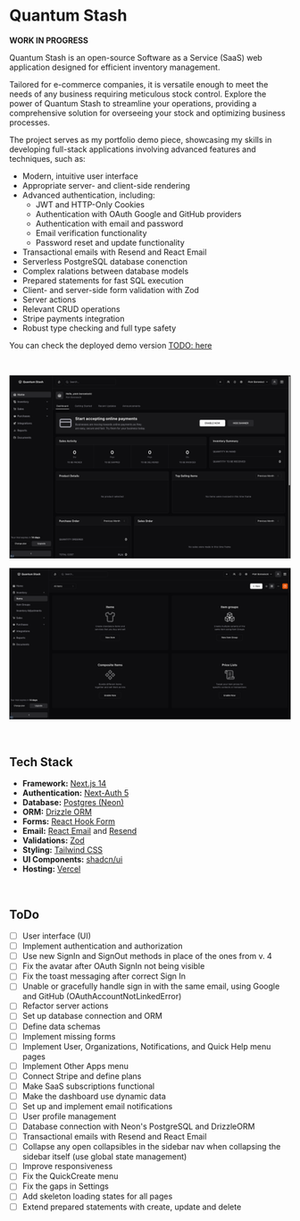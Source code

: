 # Quantum Stash

**WORK IN PROGRESS**

Quantum Stash is an open-source Software as a Service (SaaS) web application designed for efficient inventory management.

Tailored for e-commerce companies, it is versatile enough to meet the needs of any business requiring meticulous stock control. Explore the power of Quantum Stash to streamline your operations, providing a comprehensive solution for overseeing your stock and optimizing business processes.

The project serves as my portfolio demo piece, showcasing my skills in developing full-stack applications involving advanced features and techniques, such as:

- Modern, intuitive user interface
- Appropriate server- and client-side rendering
- Advanced authentication, including:
  - JWT and HTTP-Only Cookies
  - Authentication with OAuth Google and GitHub providers
  - Authentication with email and password
  - Email verification functionality
  - Password reset and update functionality
- Transactional emails with Resend and React Email
- Serverless PostgreSQL database conenction
- Complex ralations between database models
- Prepared statements for fast SQL execution
- Client- and server-side form validation with Zod
- Server actions
- Relevant CRUD operations
- Stripe payments integration
- Robust type checking and full type safety

You can check the deployed demo version [TODO: here]()

<br />

![public/images/screenshots/screenshot_1](./public/images/screenshots/screenshot_1.png)

![public/images/screenshots/screenshot_2](./public/images/screenshots/screenshot_2.png)

<br />

## Tech Stack

- **Framework:** [Next.js 14](https://nextjs.org)
- **Authentication:** [Next-Auth 5](https://next-auth.js.org/)
- **Database:** [Postgres (Neon)](https://neon.tech/)
- **ORM:** [Drizzle ORM](https://orm.drizzle.team)
- **Forms:** [React Hook Form](https://react-hook-form.com)
- **Email:** [React Email](https://react.email) and [Resend](https://resend.com)
- **Validations:** [Zod](https://zod.dev/)
- **Styling:** [Tailwind CSS](https://tailwindcss.com)
- **UI Components:** [shadcn/ui](https://ui.shadcn.com)
- **Hosting:** [Vercel](https://vercel.com)

<br />

## ToDo

- [ ] User interface (UI)
- [ ] Implement authentication and authorization
- [ ] Use new SignIn and SignOut methods in place of the ones from v. 4
- [ ] Fix the avatar after OAuth SignIn not being visible
- [ ] Fix the toast messaging after correct Sign In
- [ ] Unable or gracefully handle sign in with the same email, using Google and GitHub (OAuthAccountNotLinkedError)
- [ ] Refactor server actions
- [ ] Set up database connection and ORM
- [ ] Define data schemas
- [ ] Implement missing forms
- [ ] Implement User, Organizations, Notifications, and Quick Help menu pages
- [ ] Implement Other Apps menu
- [ ] Connect Stripe and define plans
- [ ] Make SaaS subscriptions functional
- [ ] Make the dashboard use dynamic data
- [ ] Set up and implement email notifications
- [ ] User profile management
- [ ] Database connection with Neon's PostgreSQL and DrizzleORM
- [ ] Transactional emails with Resend and React Email
- [ ] Collapse any open collapsibles in the sidebar nav when collapsing the sidebar itself (use global state management)
- [ ] Improve responsiveness
- [ ] Fix the QuickCreate menu
- [ ] Fix the gaps in Settings
- [ ] Add skeleton loading states for all pages
- [ ] Extend prepared statements with create, update and delete
